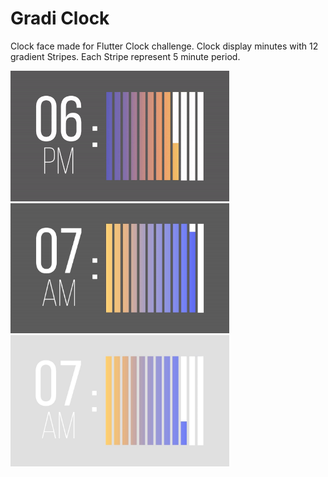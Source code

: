# Gradi Clock
Clock face made for Flutter Clock challenge.
Clock display minutes with 12 gradient Stripes. Each Stripe represent 5 minute period.



<img src='gradi_clock.gif' width='350'>

<img src='darkclock.jpg' width='350'>

<img src='lightclock.jpg' width='350'>
